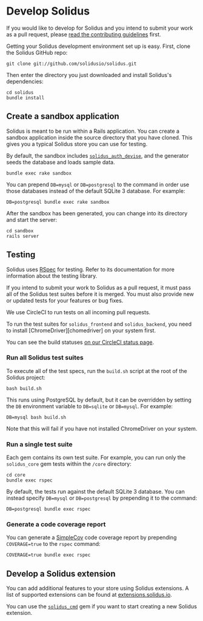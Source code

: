 # Develop Solidus

If you would like to develop for Solidus and you intend to submit your work as a
pull request, please [read the contributing guidelines][contributing] first.

Getting your Solidus development environment set up is easy. First, clone the
Solidus GitHub repo:

```shell
git clone git://github.com/solidusio/solidus.git
```

Then enter the directory you just downloaded and install Solidus's dependencies:

```shell
cd solidus
bundle install
```

## Create a sandbox application

Solidus is meant to be run within a Rails application. You can create a sandbox
application inside the source directory that you have cloned. This gives you a
typical Solidus store you can use for testing.

By default, the sandbox includes [`solidus_auth_devise`][solidus-auth-devise],
and the generator seeds the database and loads sample data.

```shell
bundle exec rake sandbox
```

You can prepend `DB=mysql` or `DB=postgresql` to the command in order use those
databases instead of the default SQLite 3 database. For example:

```shell
DB=postgresql bundle exec rake sandbox
``` 

After the sandbox has been generated, you can change into its directory and
start the server:

```
cd sandbox
rails server
```

[contributing]: https://github.com/solidusio/solidus/blob/master/CONTRIBUTING.md
[solidus-auth-devise]: https://github.com/solidusio/solidus_auth_devise

## Testing

Solidus uses [RSpec](http://rspec.info/) for testing. Refer to its documentation
for more information about the testing library.

If you intend to submit your work to Solidus as a pull request, it must pass all
of the Solidus test suites before it is merged. You must also provide new or
updated tests for your features or bug fixes.

We use CircleCI to run tests on all incoming pull requests.

To run the test suites for `solidus_frontend` and `solidus_backend`, you need to
install [ChromeDriver][chomedriver] on your system first.

You can see the build statuses [on our CircleCI status page][circleci].

### Run all Solidus test suites

To execute all of the test specs, run the `build.sh` script at the root of the
Solidus project:

```shell
bash build.sh
```

This runs using PostgreSQL by default, but it can be overridden by setting the
`DB` environment variable to `DB=sqlite` or `DB=mysql`. For example: 

```shell
DB=mysql bash build.sh
```

Note that this will fail if you have not installed ChromeDriver on your system.

### Run a single test suite

Each gem contains its own test suite. For example, you can run only the
`solidus_core` gem tests within the `/core` directory:

```shell
cd core
bundle exec rspec
```

By default, the tests run against the default SQLite 3 database. You can instead
specify `DB=mysql` or `DB=postgresql` by prepending it to the command:

```shell
DB=postgresql bundle exec rspec
```

### Generate a code coverage report

You can generate a [SimpleCov](https://github.com/colszowka/simplecov) code
coverage report by prepending `COVERAGE=true` to the `rspec` command:

```shell
COVERAGE=true bundle exec rspec
```

## Develop a Solidus extension

You can add additional features to your store using Solidus extensions. A list
of supported extensions can be found at [extensions.solidus.io][extensions].

You can use the [`solidus_cmd`][solidus-cmd] gem if you want to start creating a
new Solidus extension.

[chromedriver]: https://sites.google.com/a/chromium.org/chromedriver/home
[circleci]: https://circleci.com/gh/solidusio/solidus
[extensions]: https://extensions.solidus.io
[solidus-cmd]: https://github.com/solidusio/solidus_cmd
